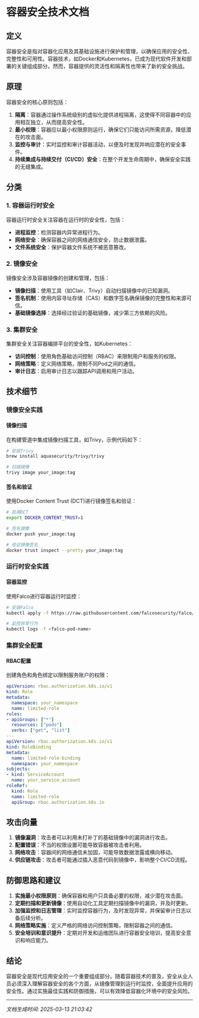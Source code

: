 # 容器安全技术文档

## 定义

容器安全是指对容器化应用及其基础设施进行保护和管理，以确保应用的安全性、完整性和可用性。容器技术，如Docker和Kubernetes，已成为现代软件开发和部署的关键组成部分。然而，容器提供的灵活性和隔离性也带来了新的安全挑战。

## 原理

容器安全的核心原则包括：

1. **隔离**：容器通过操作系统级别的虚拟化提供进程隔离，这使得不同容器中的应用相互独立，从而提高安全性。
2. **最小权限**：容器应以最小权限原则运行，确保它们只能访问所需资源，降低潜在的攻击面。
3. **监控与审计**：实时监控和审计容器活动，以便及时发现并响应潜在的安全事件。
4. **持续集成与持续交付（CI/CD）安全**：在整个开发生命周期中，确保安全实践的无缝集成。

## 分类

### 1. 容器运行时安全

容器运行时安全关注容器在运行时的安全性，包括：

- **进程监控**：检测容器内异常进程行为。
- **网络安全**：确保容器之间的网络通信安全，防止数据泄露。
- **文件系统安全**：保护容器文件系统不被恶意篡改。

### 2. 镜像安全

镜像安全涉及容器镜像的创建和管理，包括：

- **镜像扫描**：使用工具（如Clair、Trivy）自动扫描镜像中的已知漏洞。
- **签名机制**：使用内容寻址存储（CAS）和数字签名确保镜像的完整性和来源可信。
- **基础镜像选择**：选择经过验证的基础镜像，减少第三方依赖的风险。

### 3. 集群安全

集群安全关注容器编排平台的安全性，如Kubernetes：

- **访问控制**：使用角色基础访问控制（RBAC）来限制用户和服务的权限。
- **网络策略**：定义网络策略，限制不同Pod之间的通信。
- **审计日志**：启用审计日志以跟踪API调用和用户活动。

## 技术细节

### 镜像安全实践

#### 镜像扫描

在构建管道中集成镜像扫描工具，如Trivy，示例代码如下：

```bash
# 安装Trivy
brew install aquasecurity/trivy/trivy

# 扫描镜像
trivy image your_image:tag
```

#### 签名和验证

使用Docker Content Trust (DCT)进行镜像签名和验证：

```bash
# 启用DCT
export DOCKER_CONTENT_TRUST=1

# 签名镜像
docker push your_image:tag

# 验证镜像签名
docker trust inspect --pretty your_image:tag
```

### 运行时安全实践

#### 容器监控

使用Falco进行容器运行时监控：

```bash
# 安装Falco
kubectl apply -f https://raw.githubusercontent.com/falcosecurity/falco/master/deploy/kubernetes/falco.yaml

# 监控异常行为
kubectl logs -f <falco-pod-name>
```

### 集群安全配置

#### RBAC配置

创建角色和角色绑定以限制服务账户的权限：

```yaml
apiVersion: rbac.authorization.k8s.io/v1
kind: Role
metadata:
  namespace: your_namespace
  name: limited-role
rules:
- apiGroups: ["*"]
  resources: ["pods"]
  verbs: ["get", "list"]
---
apiVersion: rbac.authorization.k8s.io/v1
kind: RoleBinding
metadata:
  name: limited-role-binding
  namespace: your_namespace
subjects:
- kind: ServiceAccount
  name: your_service_account
roleRef:
  kind: Role
  name: limited-role
  apiGroup: rbac.authorization.k8s.io
```

## 攻击向量

1. **镜像漏洞**：攻击者可以利用未打补丁的基础镜像中的漏洞进行攻击。
2. **配置错误**：不当的权限设置可能导致容器被攻击者利用。
3. **网络攻击**：容器间的网络通信未加固，可能导致数据泄露或横向移动。
4. **供应链攻击**：攻击者可能通过插入恶意代码到镜像中，影响整个CI/CD流程。

## 防御思路和建议

1. **实施最小权限原则**：确保容器和用户只具备必要的权限，减少潜在攻击面。
2. **定期扫描和更新镜像**：使用自动化工具定期扫描镜像中的漏洞，并及时更新。
3. **加强监控和日志管理**：实时监控容器行为，及时发现异常，并保留审计日志以备后续分析。
4. **网络策略实施**：定义严格的网络访问控制策略，限制容器之间的通信。
5. **安全培训和意识提升**：定期对开发和运维团队进行容器安全培训，提高安全意识和响应能力。

## 结论

容器安全是现代应用安全的一个重要组成部分。随着容器技术的普及，安全从业人员必须深入理解容器安全的各个方面，从镜像管理到运行时监控，全面提升应用的安全性。通过实施最佳实践和防御措施，可以有效降低容器化环境中的安全风险。

---

*文档生成时间: 2025-03-13 21:03:42*
